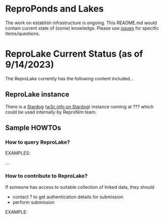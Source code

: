 # ReproPonds and Lakes

The work on establish infrastructure is ongoing.
This README.md would contain current state of (some) knowledge.
Please use [issues](https://github.com/ReproNim/ReproLake-misc/issues)
for specific items/questions.

# ReproLake Current Status (as of 9/14/2023)
The ReproLake currently has the following content included...

## ReproLake instance

There is a [Stardog](https://stardog.com) ([w3c info on Stardog](https://www.w3.org/2001/sw/wiki/Stardog)) instance
running at ??? which could be used internally by ReproNim team.

## Sample HOWTOs

### How to query ReproLake?

EXAMPLES:

...

### How to contribute to ReproLake?

If someone has access to suitable collection of linked data, they
should

- contact ? to get authentication details for submission
- perform submission

EXAMPLE:
